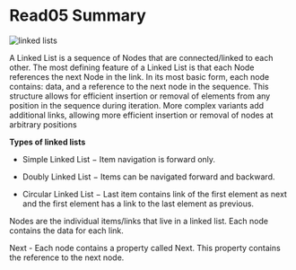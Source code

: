 # Read05 Summary

![linked lists](https://res.cloudinary.com/practicaldev/image/fetch/s--XEtVnws7--/c_imagga_scale,f_auto,fl_progressive,h_900,q_auto,w_1600/https://dev-to-uploads.s3.amazonaws.com/uploads/articles/trsu6uhv8j0x1fhzx53a.png)

A Linked List is a sequence of Nodes that are connected/linked to each other. The most defining feature of a Linked List is that each Node references the next Node in the link. In its most basic form, each node contains: data, and a reference to the next node in the sequence. This structure allows for efficient insertion or removal of elements from any position in the sequence during iteration. More complex variants add additional links, allowing more efficient insertion or removal of nodes at arbitrary positions

**Types of linked lists**

* Simple Linked List − Item navigation is forward only.

* Doubly Linked List − Items can be navigated forward and backward.

* Circular Linked List − Last item contains link of the first element as next and the first element has a link to the last element as previous.


Nodes are the individual items/links that live in a linked list. Each node contains the data for each link.

Next - Each node contains a property called Next. This property contains the reference to the next node.